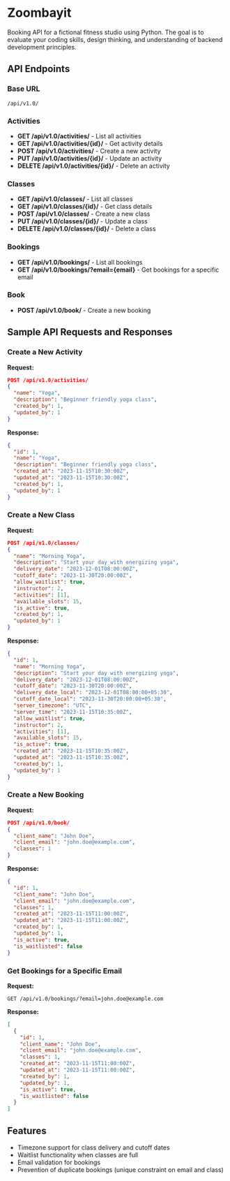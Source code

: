 # Zoombayit

Booking API for a fictional fitness studio using Python. The goal is to evaluate your coding skills, design thinking, and understanding of backend development principles.

## API Endpoints

### Base URL
```
/api/v1.0/
```

### Activities
- **GET /api/v1.0/activities/** - List all activities
- **GET /api/v1.0/activities/{id}/** - Get activity details
- **POST /api/v1.0/activities/** - Create a new activity
- **PUT /api/v1.0/activities/{id}/** - Update an activity
- **DELETE /api/v1.0/activities/{id}/** - Delete an activity

### Classes
- **GET /api/v1.0/classes/** - List all classes
- **GET /api/v1.0/classes/{id}/** - Get class details
- **POST /api/v1.0/classes/** - Create a new class
- **PUT /api/v1.0/classes/{id}/** - Update a class
- **DELETE /api/v1.0/classes/{id}/** - Delete a class

### Bookings
- **GET /api/v1.0/bookings/** - List all bookings
- **GET /api/v1.0/bookings/?email={email}** - Get bookings for a specific email

### Book
- **POST /api/v1.0/book/** - Create a new booking

## Sample API Requests and Responses

### Create a New Activity
**Request:**
```json
POST /api/v1.0/activities/
{
  "name": "Yoga",
  "description": "Beginner friendly yoga class",
  "created_by": 1,
  "updated_by": 1
}
```

**Response:**
```json
{
  "id": 1,
  "name": "Yoga",
  "description": "Beginner friendly yoga class",
  "created_at": "2023-11-15T10:30:00Z",
  "updated_at": "2023-11-15T10:30:00Z",
  "created_by": 1,
  "updated_by": 1
}
```

### Create a New Class
**Request:**
```json
POST /api/v1.0/classes/
{
  "name": "Morning Yoga",
  "description": "Start your day with energizing yoga",
  "delivery_date": "2023-12-01T08:00:00Z",
  "cutoff_date": "2023-11-30T20:00:00Z",
  "allow_waitlist": true,
  "instructor": 2,
  "activities": [1],
  "available_slots": 15,
  "is_active": true,
  "created_by": 1,
  "updated_by": 1
}
```

**Response:**
```json
{
  "id": 1,
  "name": "Morning Yoga",
  "description": "Start your day with energizing yoga",
  "delivery_date": "2023-12-01T08:00:00Z",
  "cutoff_date": "2023-11-30T20:00:00Z",
  "delivery_date_local": "2023-12-01T08:00:00+05:30",
  "cutoff_date_local": "2023-11-30T20:00:00+05:30",
  "server_timezone": "UTC",
  "server_time": "2023-11-15T10:35:00Z",
  "allow_waitlist": true,
  "instructor": 2,
  "activities": [1],
  "available_slots": 15,
  "is_active": true,
  "created_at": "2023-11-15T10:35:00Z",
  "updated_at": "2023-11-15T10:35:00Z",
  "created_by": 1,
  "updated_by": 1
}
```

### Create a New Booking
**Request:**
```json
POST /api/v1.0/book/
{
  "client_name": "John Doe",
  "client_email": "john.doe@example.com",
  "classes": 1
}
```

**Response:**
```json
{
  "id": 1,
  "client_name": "John Doe",
  "client_email": "john.doe@example.com",
  "classes": 1,
  "created_at": "2023-11-15T11:00:00Z",
  "updated_at": "2023-11-15T11:00:00Z",
  "created_by": 1,
  "updated_by": 1,
  "is_active": true,
  "is_waitlisted": false
}
```

### Get Bookings for a Specific Email
**Request:**
```
GET /api/v1.0/bookings/?email=john.doe@example.com
```

**Response:**
```json
[
  {
    "id": 1,
    "client_name": "John Doe",
    "client_email": "john.doe@example.com",
    "classes": 1,
    "created_at": "2023-11-15T11:00:00Z",
    "updated_at": "2023-11-15T11:00:00Z",
    "created_by": 1,
    "updated_by": 1,
    "is_active": true,
    "is_waitlisted": false
  }
]
```

## Features
- Timezone support for class delivery and cutoff dates
- Waitlist functionality when classes are full
- Email validation for bookings
- Prevention of duplicate bookings (unique constraint on email and class)
